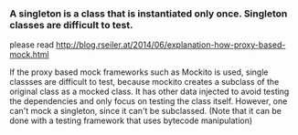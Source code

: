### A singleton is a class that is instantiated only once. Singleton classes are difficult to test.

please read http://blog.rseiler.at/2014/06/explanation-how-proxy-based-mock.html

If the proxy based mock frameworks such as Mockito is used, single classses are difficult to test, because mockito creates a subclass of the original class as a mocked class. It has other data injected to avoid testing the dependencies and only focus on testing the class itself. However, one can't mock a singleton, since it can't be subclassed. (Note that it can be done with a testing framework that uses bytecode manipulation)


